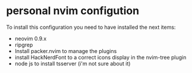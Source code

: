 # personal nvim configution

To install this configuration you need to have installed the next items:

- neovim 0.9.x
- ripgrep 
- Install packer.nvim to manage the plugins
- install HackNerdFont to a correct icons display in the nvim-tree plugin
- node js to install tsserver (i'm not sure about it)

